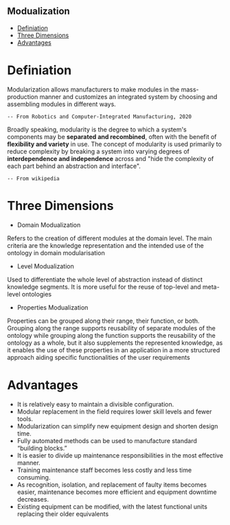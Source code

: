 Modualization
---

- [Definiation](#definiation)
- [Three Dimensions](#three-dimensions)
- [Advantages](#advantages)

# Definiation
Modularization allows manufacturers to make modules in the mass-production manner and customizes an integrated system by choosing and assembling modules in different ways.

    -- From Robotics and Computer-Integrated Manufacturing, 2020


Broadly speaking, modularity is the degree to which a system's components may be **separated and recombined**, often with the benefit of **flexibility and variety** in use. The concept of modularity is used primarily to reduce complexity by breaking a system into varying degrees of **interdependence and independence** across and "hide the complexity of each part behind an abstraction and interface". 

    -- From wikipedia

# Three Dimensions
* Domain Modualization

Refers to the creation of different modules at the domain level. The main criteria are the knowledge representation and the intended use of the ontology in domain modularisation

* Level Modualization

Used to differentiate the whole level of abstraction instead of distinct knowledge segments. It is more useful for the reuse of top-level and meta-level ontologies

* Properties Modualization

Properties can be grouped along their range, their function, or both. Grouping along the range supports reusability of separate modules of the ontology while grouping along the function supports the reusability of the ontology as a whole, but it also supplements the represented knowledge, as it enables the use of these properties in an application in a more structured approach aiding specific functionalities of the user requirements

# Advantages

* It is relatively easy to maintain a divisible configuration.
* Modular replacement in the field requires lower skill levels and fewer tools.
* Modularization can simplify new equipment design and shorten design time.
* Fully automated methods can be used to manufacture standard “building blocks.”
* It is easier to divide up maintenance responsibilities in the most effective manner.
* Training maintenance staff becomes less costly and less time consuming.
* As recognition, isolation, and replacement of faulty items becomes easier, maintenance becomes more efficient and equipment downtime decreases.
* Existing equipment can be modified, with the latest functional units replacing their older equivalents